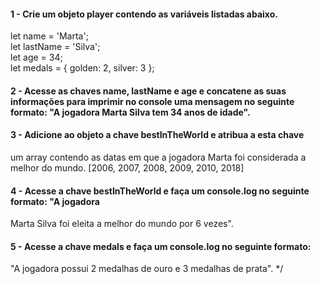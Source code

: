 #### 1 - Crie um objeto player contendo as variáveis listadas abaixo.  
let name = 'Marta';  
let lastName = 'Silva';  
let age = 34;  
let medals = { golden: 2, silver: 3 };  
#### 2 - Acesse as chaves name, lastName e age e concatene as suas informações para imprimir no console uma mensagem no seguinte formato: "A jogadora Marta Silva tem 34 anos de idade".  
#### 3 - Adicione ao objeto a chave bestInTheWorld e atribua a esta chave  
um array contendo as datas em que a jogadora Marta foi considerada a melhor do mundo.
[2006, 2007, 2008, 2009, 2010, 2018]  
#### 4 - Acesse a chave bestInTheWorld e faça um console.log no seguinte formato: "A jogadora  
Marta Silva foi eleita a melhor do mundo por 6 vezes".
#### 5 - Acesse a chave medals e faça um console.log no seguinte formato:  
"A jogadora possui 2 medalhas de ouro e 3 medalhas de prata". */